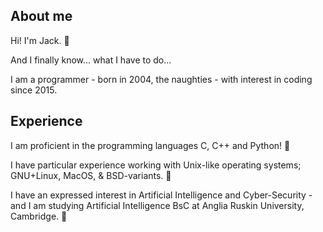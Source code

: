 <h2> About me </h2>

Hi! I'm Jack. 👋

And I finally know... what I have to do...

I am a programmer - born in 2004, the naughties - with interest in coding since 2015.

<h2> Experience </h2>

<p> I am proficient in the programming languages C, C++ and Python! 🐍 </p>
<p> I have particular experience working with Unix-like operating systems; GNU+Linux, MacOS, & BSD-variants. 🐧 </p>
<p> I have an expressed interest in Artificial Intelligence and Cyber-Security - and I am studying Artificial Intelligence BsC at Anglia Ruskin University, Cambridge. 🤖</p>
